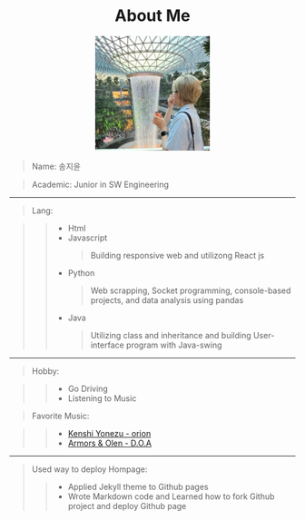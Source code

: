 <h1 style="text-align: center;"> About Me </h1>

<div style="text-align: center;">

<img src="/assets/me3.jpg" width="40%" height="30%" >

</div>

> Name: 송지윤

> Academic: Junior in SW Engineering

---

> Lang:

> > - Html
> > - Javascript
> >   > Building responsive web and utilizong React js
> > - Python
> >   > Web scrapping, Socket programming, console-based projects, and data analysis using pandas
> > - Java
> >   > Utilizing class and inheritance and building User-interface program with Java-swing

---

> Hobby:

> > - Go Driving
> > - Listening to Music

> Favorite Music:

> > - [Kenshi Yonezu - orion](https://youtu.be/lzAyrgSqeeE)
> > - [Armors & Olen - D.O.A](https://youtu.be/n3Nt6FPS9hQ)

---

<!-- prettier-ignore-start -->

> Used way to deploy Hompage:  
> > - Applied Jekyll theme to Github pages 
> > - Wrote Markdown code and Learned how to fork Github project and deploy Github page 

<!-- prettier-ignore-end -->
